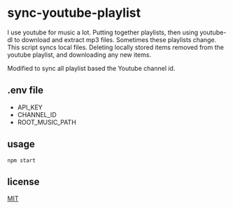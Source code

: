 # sync-youtube-playlist

I use youtube for music a lot. Putting together playlists, then using youtube-dl to download and extract mp3 files.
Sometimes these playlists change. This script syncs local files. Deleting locally stored items removed from the youtube playlist, and downloading any new items.

Modified to sync all playlist based the Youtube channel id.

## .env file

  * API_KEY
  * CHANNEL_ID
  * ROOT_MUSIC_PATH 
  
## usage

`npm start`

## license
[MIT](/LICENSE)

